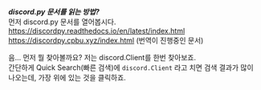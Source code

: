 ***discord.py 문서를 읽는 방법?***  
먼저 discord.py 문서를 열어봅시다.  
https://discordpy.readthedocs.io/en/latest/index.html  
https://discordpy.cpbu.xyz/index.html (번역이 진행중인 문서)  

음... 먼저 뭘 찾아볼까요? 저는 discord.Client를 한번 찾아보죠.  
간단하게 Quick Search(빠른 검색)에 `discord.Client` 라고 치면 검색 결과가 많이 나오는데, 가장 위에 있는 것을 클릭하죠.

